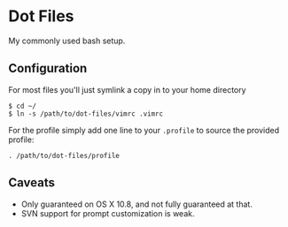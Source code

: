 # Dot Files

My commonly used bash setup.

## Configuration

For most files you'll just symlink a copy in to your home directory

    $ cd ~/
	$ ln -s /path/to/dot-files/vimrc .vimrc 

For the profile simply add one line to your `.profile` to source the provided profile:

    . /path/to/dot-files/profile
	
## Caveats

- Only guaranteed on OS X 10.8, and not fully guaranteed at that.
- SVN support for prompt customization is weak.